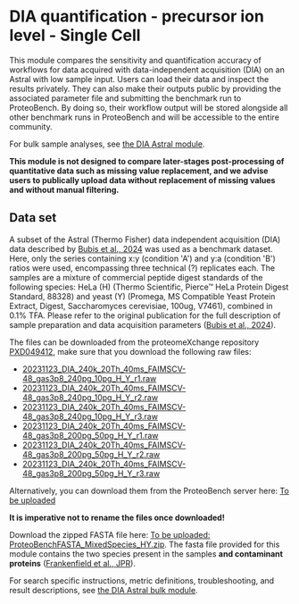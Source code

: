 # DIA quantification - precursor ion level - Single Cell

This module compares the sensitivity and quantification accuracy of workflows for data acquired with data-independent acquisition (DIA) on an Astral with low sample input.
Users can load their data and inspect the results privately. They can also make their outputs public by providing the associated parameter file and submitting the benchmark run to ProteoBench. By doing so, their workflow output will be stored alongside all other benchmark runs in ProteoBench and will be accessible to the entire community.

For bulk sample analyses, see [the DIA Astral module](#8-quant-lfq-ion-dia-Astral_2Th).

**This module is not designed to compare later-stages post-processing of quantitative data such as missing value replacement, and we advise users to publically upload data without replacement of missing values and without manual filtering.**  

## Data set
A subset of the Astral (Thermo Fisher) data independent acquisition (DIA) data described by [Bubis et al., 2024](https://www.biorxiv.org/content/10.1101/2024.02.01.578358v2.abstract) was used as a benchmark dataset. Here, only the series containing x:y (condition 'A') and y:a (condition 'B') ratios were used, encompassing three technical (?) replicates each.
The samples are a mixture of commercial peptide digest standards of the following species: HeLa (H) (Thermo Scientific, Pierce™ HeLa Protein Digest Standard, 88328) and yeast (Y) (Promega, MS Compatible Yeast Protein Extract, Digest, Saccharomyces cerevisiae, 100ug, V7461), combined in 0.1% TFA.
Please refer to the original publication for the full description of sample preparation and data acquisition parameters ([Bubis et al., 2024](https://www.biorxiv.org/content/10.1101/2024.02.01.578358v2.abstract)). 

The files can be downloaded from the proteomeXchange repository [PXD049412](https://www.ebi.ac.uk/pride/archive/projects/PXD049412), make sure that you download the following raw files:

- [	20231123_DIA_240k_20Th_40ms_FAIMSCV-48_gas3p8_240pg_10pg_H_Y_r1.raw](https://ftp.pride.ebi.ac.uk/pride/data/archive/2025/01/PXD049412/20231123_DIA_240k_20Th_40ms_FAIMSCV-48_gas3p8_240pg_10pg_H_Y_r1.raw)
- [	20231123_DIA_240k_20Th_40ms_FAIMSCV-48_gas3p8_240pg_10pg_H_Y_r2.raw](https://ftp.pride.ebi.ac.uk/pride/data/archive/2025/01/PXD049412/20231123_DIA_240k_20Th_40ms_FAIMSCV-48_gas3p8_240pg_10pg_H_Y_r2.raw)
- [	20231123_DIA_240k_20Th_40ms_FAIMSCV-48_gas3p8_240pg_10pg_H_Y_r3.raw](https://ftp.pride.ebi.ac.uk/pride/data/archive/2025/01/PXD049412/20231123_DIA_240k_20Th_40ms_FAIMSCV-48_gas3p8_240pg_10pg_H_Y_r3.raw)
- [	20231123_DIA_240k_20Th_40ms_FAIMSCV-48_gas3p8_200pg_50pg_H_Y_r1.raw](https://ftp.pride.ebi.ac.uk/pride/data/archive/2025/01/PXD049412/20231123_DIA_240k_20Th_40ms_FAIMSCV-48_gas3p8_200pg_50pg_H_Y_r1.raw)
- [	20231123_DIA_240k_20Th_40ms_FAIMSCV-48_gas3p8_200pg_50pg_H_Y_r2.raw](https://ftp.pride.ebi.ac.uk/pride/data/archive/2025/01/PXD049412/20231123_DIA_240k_20Th_40ms_FAIMSCV-48_gas3p8_200pg_50pg_H_Y_r2.raw)
- [	20231123_DIA_240k_20Th_40ms_FAIMSCV-48_gas3p8_200pg_50pg_H_Y_r3.raw](https://ftp.pride.ebi.ac.uk/pride/data/archive/2025/01/PXD049412/20231123_DIA_240k_20Th_40ms_FAIMSCV-48_gas3p8_200pg_50pg_H_Y_r3.raw)

Alternatively, you can download them from the ProteoBench server here: [To be uploaded](https://proteobench.cubimed.rub.de/raws/DDA/)


**It is imperative not to rename the files once downloaded!**

Download the zipped FASTA file here: [To be uploaded: ProteoBenchFASTA_MixedSpecies_HY.zip](https://proteobench.cubimed.rub.de/fasta/ProteoBenchFASTA_MixedSpecies_HY.zip).
The fasta file provided for this module contains the two species
present in the samples **and contaminant proteins**
([Frankenfield et al., JPR](https://pubs.acs.org/doi/10.1021/acs.jproteome.2c00145)).

For search specific instructions, metric definitions, troubleshooting, and result descriptions, see [the DIA Astral bulk module](#8-quant-lfq-ion-dia-Astral_2Th).